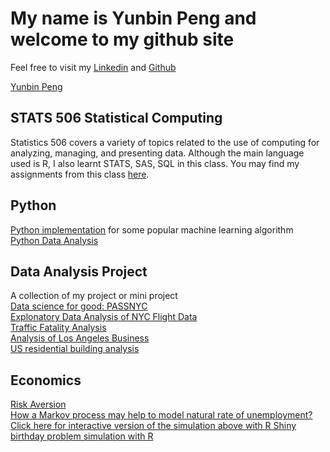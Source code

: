 # My name is Yunbin Peng and welcome to my github site
Feel free to visit my [Linkedin](https://www.linkedin.com/in/yunbinpeng/) and [Github](https://github.com/pengyunbin)
<br>
<div class="LI-profile-badge"  data-version="v1" data-size="medium" data-locale="en_US" data-type="horizontal" data-theme="dark" data-vanity="yunbinpeng"><a class="LI-simple-link" href='https://www.linkedin.com/in/yunbinpeng?trk=profile-badge'>Yunbin Peng</a></div>

## STATS 506 Statistical Computing 
Statistics 506 covers a variety of topics related to the use of computing for analyzing, managing, and presenting data. Although the main language used is R, I also learnt STATS, SAS, SQL in this class. You may find my assignments from this class [here](https://pengyunbin.github.io/stats506/). 

## Python 
[Python implementation](https://github.com/pengyunbin/Python) for some popular machine learning algorithm 
<br>
[Python Data Analysis](https://pengyunbin.github.io/stats701)

## Data Analysis Project
A collection of my project or mini project 
<br>
[Data science for good: PASSNYC](https://github.com/pengyunbin/pengyunbin.github.io/tree/master/NYC_school)
<br>
[Explonatory Data Analysis of NYC Flight Data](https://pengyunbin.github.io/project/NYC_Flight)
<br>
[Traffic Fatality Analysis](https://github.com/pengyunbin/project/blob/master/Traffic_Fatality_Project.pdf)
<br>
[Analysis of Los Angeles Business](https://github.com/pengyunbin/stats506/tree/master/LA_Project)
<br>
[US residential building analysis](https://pengyunbin.github.io/project/USResidential)
<br>

## Economics 
[Risk Aversion](https://docs.google.com/document/d/1jujGk9oiDkWi-YFl37X7nPNyKAxg-HoDX-HkVcobYUI/edit?usp=sharing)
<br>
[How a Markov process may help to model natural rate of unemployment?       ](https://pengyunbin.github.io/economics/markov) <br>
[Click here for interactive version of the simulation above with R Shiny](https://yunbinpeng.shinyapps.io/markov_labor/) <br>
[birthday problem simulation with R](https://pengyunbin.github.io/birthday)





<script type="text/javascript" src="https://platform.linkedin.com/badges/js/profile.js" async defer></script>
